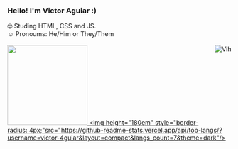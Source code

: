 ### Hello! I'm Victor Aguiar :)

🤓 Studing HTML, CSS and JS.<br>
☺️ Pronoums: He/Him or They/Them <br><br>
 <a href="https://github.com/victor-4guiar">
 <img align="right" alt="Vih" src="https://media.discordapp.net/attachments/918659534338269224/958381940443054090/vih.gif">
 <img height="180em" src="https://github-readme-stats.vercel.app/api?username=victor-4guiar&show_icons=true&theme=dark&include_all_commits=true&count_private=true"/>
 <img height="180em" style="border-radius: 4px;"src="https://github-readme-stats.vercel.app/api/top-langs/?username=victor-4guiar&layout=compact&langs_count=7&theme=dark"/>
